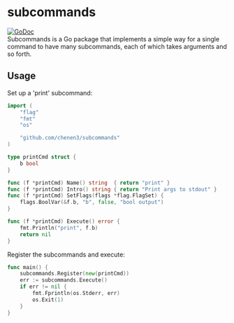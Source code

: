 # subcommands #

[![GoDoc](https://godoc.org/github.com/chenen3/subcommands?status.svg)](https://godoc.org/github.com/chenen3/subcommands)  
Subcommands is a Go package that implements a simple way for a single command to
have many subcommands, each of which takes arguments and so forth.

## Usage ##

Set up a 'print' subcommand:

```go
import (
	"flag"
	"fmt"
	"os"

	"github.com/chenen3/subcommands"
)

type printCmd struct {
	b bool
}

func (f *printCmd) Name() string  { return "print" }
func (f *printCmd) Intro() string { return "Print args to stdout" }
func (f *printCmd) SetFlags(flags *flag.FlagSet) {
	flags.BoolVar(&f.b, "b", false, "bool output")
}

func (f *printCmd) Execute() error {
	fmt.Println("print", f.b)
	return nil
}

```

Register the subcommands and execute:

```go
func main() {
	subcommands.Register(new(printCmd))
	err := subcommands.Execute()
	if err != nil {
		fmt.Fprintln(os.Stderr, err)
		os.Exit(1)
	}
}
```
